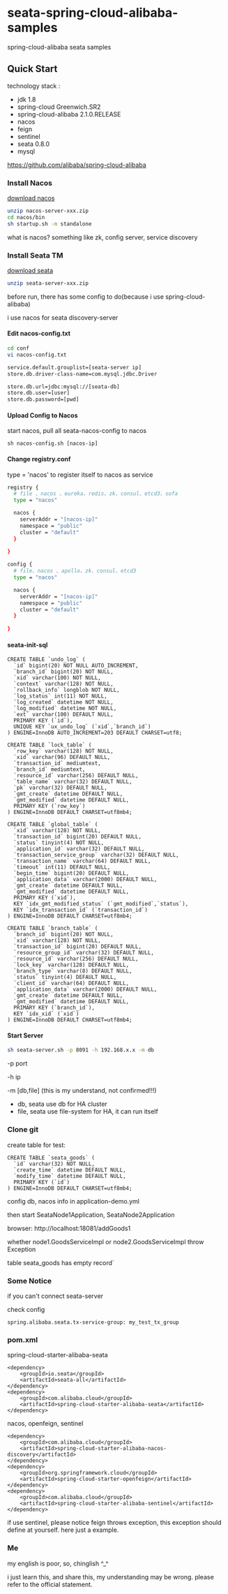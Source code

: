 # seata-spring-cloud-alibaba-samples
spring-cloud-alibaba seata samples

## Quick Start
technology stack : 
- jdk 1.8
- spring-cloud Greenwich.SR2
- spring-cloud-alibaba 2.1.0.RELEASE  
- nacos 
- feign
- sentinel
- seata 0.8.0
- mysql

https://github.com/alibaba/spring-cloud-alibaba

### Install Nacos
[download nacos](https://github.com/alibaba/nacos/releases)
```bash
unzip nacos-server-xxx.zip
cd nacos/bin 
sh startup.sh -m standalone
```

what is nacos? something like zk, config server, service discovery

### Install Seata TM
[download seata](https://github.com/seata/seata/releases)
```bash
unzip seata-server-xxx.zip
```
before run, there has some config to do(because i use spring-cloud-alibaba)

i use nacos for seata discovery-server

#### Edit nacos-config.txt
```bash
cd conf
vi nacos-config.txt

service.default.grouplist=[seata-server ip]
store.db.driver-class-name=com.mysql.jdbc.Driver

store.db.url=jdbc:mysql://[seata-db]
store.db.user=[user]
store.db.password=[pwd]
```

#### Upload Config to Nacos
start nacos, pull all seata-nacos-config to nacos
```
sh nacos-config.sh [nacos-ip]
```

#### Change registry.conf
type = 'nacos' to register itself to nacos as service
```bash
registry {
  # file 、nacos 、eureka、redis、zk、consul、etcd3、sofa
  type = "nacos"

  nacos {
    serverAddr = "[nacos-ip]"
    namespace = "public"
    cluster = "default"
  }
 
}

config {
  # file、nacos 、apollo、zk、consul、etcd3
  type = "nacos"

  nacos {
    serverAddr = "[nacos-ip]"
    namespace = "public"
    cluster = "default"
  }
  
}
```


#### seata-init-sql
```mysql
CREATE TABLE `undo_log` (
  `id` bigint(20) NOT NULL AUTO_INCREMENT,
  `branch_id` bigint(20) NOT NULL,
  `xid` varchar(100) NOT NULL,
  `context` varchar(128) NOT NULL,
  `rollback_info` longblob NOT NULL,
  `log_status` int(11) NOT NULL,
  `log_created` datetime NOT NULL,
  `log_modified` datetime NOT NULL,
  `ext` varchar(100) DEFAULT NULL,
  PRIMARY KEY (`id`),
  UNIQUE KEY `ux_undo_log` (`xid`,`branch_id`)
) ENGINE=InnoDB AUTO_INCREMENT=203 DEFAULT CHARSET=utf8;

CREATE TABLE `lock_table` (
  `row_key` varchar(128) NOT NULL,
  `xid` varchar(96) DEFAULT NULL,
  `transaction_id` mediumtext,
  `branch_id` mediumtext,
  `resource_id` varchar(256) DEFAULT NULL,
  `table_name` varchar(32) DEFAULT NULL,
  `pk` varchar(32) DEFAULT NULL,
  `gmt_create` datetime DEFAULT NULL,
  `gmt_modified` datetime DEFAULT NULL,
  PRIMARY KEY (`row_key`)
) ENGINE=InnoDB DEFAULT CHARSET=utf8mb4;

CREATE TABLE `global_table` (
  `xid` varchar(128) NOT NULL,
  `transaction_id` bigint(20) DEFAULT NULL,
  `status` tinyint(4) NOT NULL,
  `application_id` varchar(32) DEFAULT NULL,
  `transaction_service_group` varchar(32) DEFAULT NULL,
  `transaction_name` varchar(64) DEFAULT NULL,
  `timeout` int(11) DEFAULT NULL,
  `begin_time` bigint(20) DEFAULT NULL,
  `application_data` varchar(2000) DEFAULT NULL,
  `gmt_create` datetime DEFAULT NULL,
  `gmt_modified` datetime DEFAULT NULL,
  PRIMARY KEY (`xid`),
  KEY `idx_gmt_modified_status` (`gmt_modified`,`status`),
  KEY `idx_transaction_id` (`transaction_id`)
) ENGINE=InnoDB DEFAULT CHARSET=utf8mb4;

CREATE TABLE `branch_table` (
  `branch_id` bigint(20) NOT NULL,
  `xid` varchar(128) NOT NULL,
  `transaction_id` bigint(20) DEFAULT NULL,
  `resource_group_id` varchar(32) DEFAULT NULL,
  `resource_id` varchar(256) DEFAULT NULL,
  `lock_key` varchar(128) DEFAULT NULL,
  `branch_type` varchar(8) DEFAULT NULL,
  `status` tinyint(4) DEFAULT NULL,
  `client_id` varchar(64) DEFAULT NULL,
  `application_data` varchar(2000) DEFAULT NULL,
  `gmt_create` datetime DEFAULT NULL,
  `gmt_modified` datetime DEFAULT NULL,
  PRIMARY KEY (`branch_id`),
  KEY `idx_xid` (`xid`)
) ENGINE=InnoDB DEFAULT CHARSET=utf8mb4;
```

 
#### Start Server 
```bash
sh seata-server.sh -p 8091 -h 192.168.x.x -m db
```
-p port

-h ip

-m [db,file]
(this is my understand, not confirmed!!!)
- db, seata use db for HA cluster
- file,  seata use file-system for HA, it can run itself

 

### Clone git

create table for test:
```mysql
CREATE TABLE `seata_goods` (
  `id` varchar(32) NOT NULL,
  `create_time` datetime DEFAULT NULL,
  `modify_time` datetime DEFAULT NULL,
  PRIMARY KEY (`id`)
) ENGINE=InnoDB DEFAULT CHARSET=utf8mb4;
```

config db, nacos info in application-demo.yml

then start SeataNode1Application, SeataNode2Application

browser: http://localhost:18081/addGoods1

whether node1.GoodsServiceImpl or node2.GoodsServiceImpl throw Exception

table seata_goods has empty record`


### Some Notice
if you can't connect seata-server

check config
```properties
spring.alibaba.seata.tx-service-group: my_test_tx_group
```


### pom.xml
spring-cloud-starter-alibaba-seata
```pom
<dependency>
    <groupId>io.seata</groupId>
    <artifactId>seata-all</artifactId>
</dependency>
<dependency>
    <groupId>com.alibaba.cloud</groupId>
    <artifactId>spring-cloud-starter-alibaba-seata</artifactId>
</dependency>
```

nacos, openfeign, sentinel
```pom
<dependency>
    <groupId>com.alibaba.cloud</groupId>
    <artifactId>spring-cloud-starter-alibaba-nacos-discovery</artifactId>
</dependency>
<dependency>
    <groupId>org.springframework.cloud</groupId>
    <artifactId>spring-cloud-starter-openfeign</artifactId>
</dependency>
<dependency>
    <groupId>com.alibaba.cloud</groupId>
    <artifactId>spring-cloud-starter-alibaba-sentinel</artifactId>
</dependency>
```

if use sentinel, please notice feign throws exception, this exception should define at yourself. here just a example.


### Me
my english is poor, so, chinglish ^_^

i just learn this, and share this, my understanding may be wrong. please refer to the official statement. 